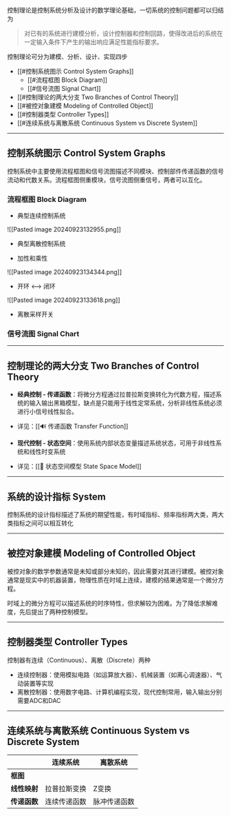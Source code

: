 控制理论是控制系统分析及设计的数学理论基础，一切系统的控制问题都可以归结为

> 对已有的系统进行建模分析，设计控制器和控制回路，使得改进后的系统在一定输入条件下产生的输出响应满足性能指标要求。

控制理论可分为建模、分析、设计、实现四步

+ [[#控制系统图示 Control System Graphs]]
	+ [[#流程框图 Block Diagram]]
	+ [[#信号流图 Signal Chart]]
+ [[#控制理论的两大分支 Two Branches of Control Theory]]
+ [[#被控对象建模 Modeling of Controlled Object]]
+ [[#控制器类型 Controller Types]]
+ [[#连续系统与离散系统 Continuous System vs Discrete System]]

---
## 控制系统图示 Control System Graphs

控制系统中主要使用流程框图和信号流图描述不同模块、控制部件传递函数的信号流动和代数关系。流程框图侧重模块，信号流图侧重信号，两者可以互化。

### 流程框图 Block Diagram

+ 典型连续控制系统

![[Pasted image 20240923132955.png]]

+ 典型离散控制系统




+ 加性和乘性

![[Pasted image 20240923134344.png]]

+ 开环 <--> 闭环

![[Pasted image 20240923133618.png]]


+ 离散采样开关



### 信号流图 Signal Chart


---
## 控制理论的两大分支 Two Branches of Control Theory




+ **经典控制 - 传递函数**：将微分方程通过拉普拉斯变换转化为代数方程，描述系统的输入输出黑箱模型，缺点是只能用于线性定常系统，分析非线性系统必须进行小信号线性拟合。
+ 详见：[[🔊 传递函数 Transfer Function]]

+ **现代控制 - 状态空间**：使用系统内部状态变量描述系统状态，可用于非线性系统和线性时变系统
+ 详见：[[🥽 状态空间模型 State Space Model]]



---
## 系统的设计指标 System 

控制系统的设计指标描述了系统的期望性能，有时域指标、频率指标两大类，两大类指标之间可以相互转化



---
## 被控对象建模 Modeling of Controlled Object

被控对象的数学参数通常是未知或部分未知的，因此需要对其进行建模。被控对象通常是现实中的机器装置，物理性质在时域上连续，建模的结果通常是一个微分方程。

时域上的微分方程可以描述系统的时序特性，但求解较为困难。为了降低求解难度，先后提出了两种控制模型。



---
## 控制器类型 Controller Types

控制器有连续（Continuous）、离散（Discrete）两种

+ 连续控制器：使用模拟电路（如运算放大器）、机械装置（如离心调速器）、气动装置等实现
+ 离散控制器：使用数字电路、计算机编程实现，现代控制常用，输入输出分别需要ADC和DAC


---
## 连续系统与离散系统 Continuous System vs Discrete System

|          | 连续系统   | 离散系统   |
| -------- | ------ | ------ |
| **框图**   |        |        |
| **线性映射** | 拉普拉斯变换 | Z变换    |
| **传递函数** | 连续传递函数 | 脉冲传递函数 |
